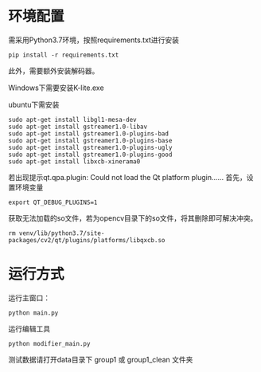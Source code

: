 # 环境配置
需采用Python3.7环境，按照requirements.txt进行安装
```
pip install -r requirements.txt
```

此外，需要额外安装解码器。

Windows下需要安装K-lite.exe

ubuntu下需安装
```
sudo apt-get install libgl1-mesa-dev
sudo apt-get install gstreamer1.0-libav
sudo apt-get install gstreamer1.0-plugins-bad
sudo apt-get install gstreamer1.0-plugins-base
sudo apt-get install gstreamer1.0-plugins-ugly
sudo apt-get install gstreamer1.0-plugins-good
sudo apt-get install libxcb-xinerama0
```

若出现提示qt.qpa.plugin: Could not load the Qt platform plugin……
首先，设置环境变量

```
export QT_DEBUG_PLUGINS=1
```

获取无法加载的so文件，若为opencv目录下的so文件，将其删除即可解决冲突。

```
rm venv/lib/python3.7/site-packages/cv2/qt/plugins/platforms/libqxcb.so
```

# 运行方式
运行主窗口：
```
python main.py
```

运行编辑工具
```
python modifier_main.py
```

测试数据请打开data目录下 group1 或 group1_clean 文件夹